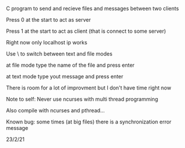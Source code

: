 C program to send and recieve files and messages between two clients   

Press 0 at the start to act as server   

Press 1 at the start to act as client (that is connect to some server)   

Right now only localhost ip works

Use \ to switch between text and file modes   

at file mode type the name of the file and press enter   

at text mode type yout message and press enter   

There is room for a lot of improvment but I don't have time right now   

Note to self: Never use ncurses with multi thread programming   

Also compile with ncurses and pthread...

Known bug: some times (at big files) there is a synchronization error message   

23/2/21
